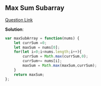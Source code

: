 ## Max Sum Subarray

[Question Link](https://leetcode.com/problems/maximum-subarray/description/)

**Solution**:

```javascript
var maxSubArray = function(nums) {
    let currSum =0;
    let maxSum = nums[0];
    for(let i=0;i<nums.length;i++){
        currSum = Math.max(currSum,0);
        currSum+= nums[i];
        maxSum = Math.max(maxSum,currSum);
    }
    return maxSum;
};
```